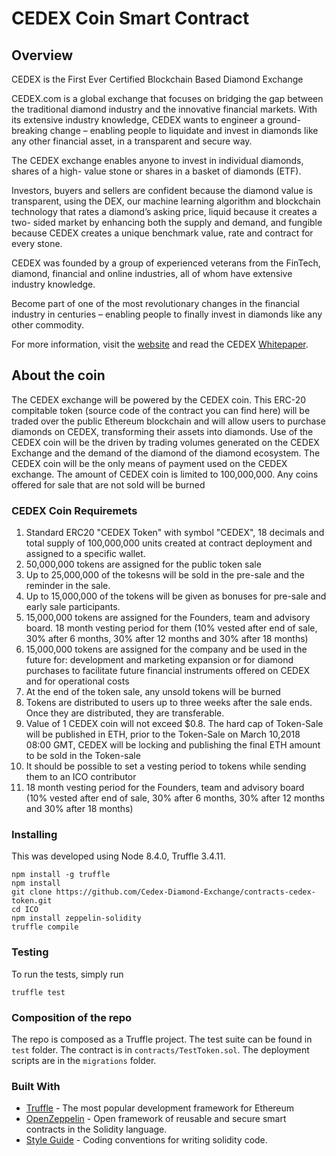# CEDEX Coin Smart Contract
## Overview
CEDEX is the First Ever Certified Blockchain Based Diamond Exchange

CEDEX.com is a global exchange that focuses on bridging the gap between the traditional diamond industry and the innovative financial markets. With its extensive industry knowledge, CEDEX wants to engineer a ground-breaking change – enabling people to liquidate and invest in diamonds like any other financial asset, in a transparent and secure way.

The CEDEX exchange enables anyone to invest in individual diamonds, shares of a high- value stone or shares in a basket of diamonds (ETF).

Investors, buyers and sellers are confident because the diamond value is transparent, using the DEX, our machine learning algorithm and blockchain technology that rates a diamond’s asking price, liquid because it creates a two- sided market by enhancing both the supply and demand, and fungible because CEDEX creates a unique benchmark value, rate and contract for every stone.

CEDEX was founded by a group of experienced veterans from the FinTech, diamond, financial and online industries, all of whom have extensive industry knowledge.

Become part of one of the most revolutionary changes in the financial industry in centuries – enabling people to finally invest in diamonds like any other commodity.

For more information, visit the [website](https://www.cedex.com) and read the CEDEX [Whitepaper](https://cedex.com/img/Whitepaper.pdf).

## About the coin
The CEDEX exchange will be powered by the CEDEX coin. This ERC-20 compitable token (source code of the contract you can find here) will be traded over the public Ethereum blockchain and will allow users to purchase diamonds on CEDEX, transforming their assets into diamonds. 
Use of the CEDEX coin will be the driven by trading volumes generated on the CEDEX Exchange and the demand of the diamond of the diamond ecosystem.
The CEDEX coin will be the only means of payment used on the CEDEX exchange. The amount of CEDEX coin is limited to 100,000,000. Any coins offered for sale that are not sold will be burned

### CEDEX Coin Requiremets
1. Standard ERC20 "CEDEX Token" with symbol "CEDEX", 18 decimals and total supply of 100,000,000 units created at contract deployment and assigned to a specific wallet.
2. 50,000,000 tokens are assigned for the public token sale
3. Up to 25,000,000 of the tokesns will be sold in the pre-sale and the reminder in the sale.
4. Up to 15,000,000 of the tokens will be given as bonuses for pre-sale and early sale participants.  
5. 15,000,000 tokens are assigned for the Founders, team and advisory board. 18 month vesting period for them (10% vested after end of sale, 30% after 6 months, 30% after 12 months and 30% after 18 months)
6. 15,000,000 tokens are assigned for the company and be used in the future for: development and marketing expansion or for diamond purchases to facilitate future financial instruments offered on CEDEX and for operational costs
7. At the end of the token sale, any unsold tokens will be burned 
8. Tokens are distributed to users up to three weeks after the sale ends. Once they are distributed, they are transferable. 
9. Value of 1 CEDEX coin will not exceed $0.8. The hard cap of Token-Sale will be published in ETH, prior to the Token-Sale on March 10,2018 08:00 GMT, CEDEX will be locking and publishing the final ETH amount to be sold in the Token-sale
10. It should be possible to set a vesting period to tokens while sending them to an ICO contributor 
11. 18 month vesting period for the Founders, team and advisory board (10% vested after end of sale, 30% after 6 months, 30% after 12 months and 30% after 18 months)

### Installing
This was developed using Node 8.4.0, Truffle 3.4.11.

```
npm install -g truffle
npm install
git clone https://github.com/Cedex-Diamond-Exchange/contracts-cedex-token.git
cd ICO
npm install zeppelin-solidity
truffle compile
```

### Testing
To run the tests, simply run

```
truffle test
```

### Composition of the repo
The repo is composed as a Truffle project. The test suite can be found in `test` folder. The contract is in `contracts/TestToken.sol`. The deployment scripts are in the `migrations` folder.

### Built With

* [Truffle](http://truffleframework.com/) - The most popular development framework for Ethereum
* [OpenZeppelin](https://openzeppelin.org/) -  Open framework of reusable and secure smart contracts in the Solidity language.
* [Style Guide](http://solidity.readthedocs.io/en/develop/style-guide.html) - Coding conventions for writing solidity code.

